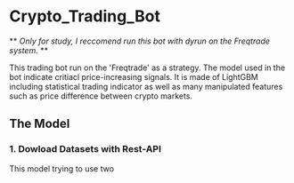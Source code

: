 # Crypto_Trading_Bot
** *Only for study, I reccomend run this bot with dyrun on the Freqtrade system.*  **

This trading bot run on the 'Freqtrade' as a strategy. The model used in the bot indicate critiacl price-increasing signals. 
It is made of LightGBM including statistical trading indicator as well as many manipulated features such as price difference between crypto markets.



## The Model

###

### 1. Dowload Datasets with Rest-API
This model trying to use two 

## 
